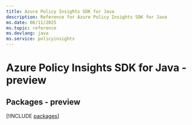 ```yaml
---
title: Azure Policy Insights SDK for Java
description: Reference for Azure Policy Insights SDK for Java
ms.date: 06/11/2025
ms.topic: reference
ms.devlang: java
ms.service: policyinsights
---
```

# Azure Policy Insights SDK for Java - preview
## Packages - preview
[!INCLUDE [packages](policy-insights-index.md)]